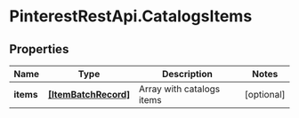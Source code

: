 # PinterestRestApi.CatalogsItems

## Properties

Name | Type | Description | Notes
------------ | ------------- | ------------- | -------------
**items** | [**[ItemBatchRecord]**](ItemBatchRecord.md) | Array with catalogs items | [optional] 


